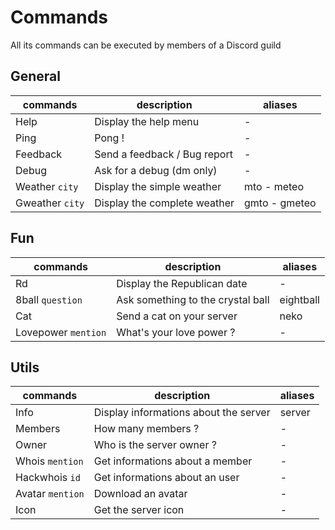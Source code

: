 # Commands

All its commands can be executed by members of a Discord guild

## General

| commands        | description                  | aliases       |
| --------------- | ---------------------------- | ------------- |
| Help            | Display the help menu        | -             |
| Ping            | Pong !                       | -             |
| Feedback        | Send a feedback / Bug report | -             |
| Debug           | Ask for a debug (dm only)    | -             |
| Weather `city`  | Display the simple weather   | mto - meteo   |
| Gweather `city` | Display the complete weather | gmto - gmeteo |

## Fun

| commands            | description                       | aliases   |
| ------------------- | --------------------------------- | --------- |
| Rd                  | Display the Republican date       | -         |
| 8ball `question`    | Ask something to the crystal ball | eightball |
| Cat                 | Send a cat on your server         | neko      |
| Lovepower `mention` | What's your love power ?          | -         |

## Utils

| commands         | description                           | aliases |
| ---------------- | ------------------------------------- | ------- |
| Info             | Display informations about the server | server  |
| Members          | How many members ?                    | -       |
| Owner            | Who is the server owner ?             | -       |
| Whois `mention`  | Get informations about a member       | -       |
| Hackwhois `id`   | Get informations about an user        | -       |
| Avatar `mention` | Download an avatar                    | -       |
| Icon             | Get the server icon                   | -       |

